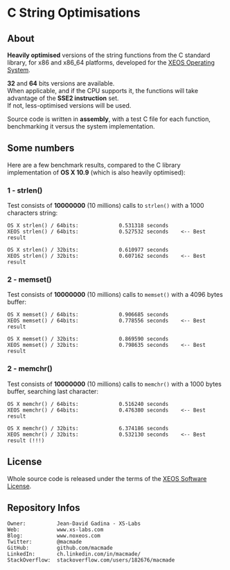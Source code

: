 C String Optimisations
======================

About
-----

**Heavily optimised** versions of the string functions from the C standard library, for x86 and x86_64 platforms, developed for the [XEOS Operating System](http://www.xs-labs.com/en/projects/xeos/).

**32** and **64** bits versions are available.  
When applicable, and if the CPU supports it, the functions will take advantage of the **SSE2 instruction** set.  
If not, less-optimised versions will be used.

Source code is written in **assembly**, with a test C file for each function, benchmarking it versus the system implementation.

Some numbers
------------

Here are a few benchmark results, compared to the C library implementation of **OS X 10.9** (which is also heavily optimised):

### 1 - strlen()

Test consists of **10000000** (10 millions) calls to `strlen()` with a 1000 characters string:

    OS X strlen() / 64bits:				0.531318 seconds
    XEOS strlen() / 64bits:				0.527532 seconds	<-- Best result
    
    OS X strlen() / 32bits: 		  	0.610977 seconds
    XEOS strlen() / 32bits:    			0.607162 seconds	<-- Best result
    
### 2 - memset()

Test consists of **10000000** (10 millions) calls to `memset()` with a 4096 bytes buffer:

    OS X memset() / 64bits:				0.906685 seconds
    XEOS memset() / 64bits:				0.778556 seconds	<-- Best result
    
    OS X memset() / 32bits: 		  	0.869590 seconds
    XEOS memset() / 32bits:    			0.798635 seconds    <-- Best result
    
### 2 - memchr()

Test consists of **10000000** (10 millions) calls to `memchr()` with a 1000 bytes buffer, searching last character:

    OS X memchr() / 64bits:				0.516240 seconds
    XEOS memchr() / 64bits:				0.476380 seconds	<-- Best result
    
    OS X memchr() / 32bits: 		  	6.374186 seconds
    XEOS memchr() / 32bits:    			0.532130 seconds    <-- Best result (!!!)
    
License
-------

Whole source code is released under the terms of the [XEOS Software License](http://www.xs-labs.com/en/projects/xeos-software-license/terms/).

Repository Infos
----------------

    Owner:			Jean-David Gadina - XS-Labs
    Web:			www.xs-labs.com
    Blog:			www.noxeos.com
    Twitter:		@macmade
    GitHub:			github.com/macmade
    LinkedIn:		ch.linkedin.com/in/macmade/
    StackOverflow:	stackoverflow.com/users/182676/macmade
